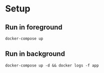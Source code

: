# Setup

## Run in foreground
```
docker-compose up
```

## Run in background
```
docker-compose up -d && docker logs -f app
```

